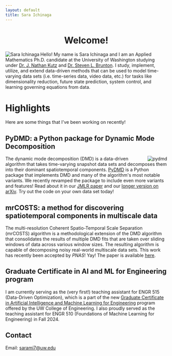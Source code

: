 ```yaml
---
layout: default
title: Sara Ichinaga
---
```


<center>
  <h1>Welcome!</h1>
</center>

<img align="left" src="https://sichinaga.github.io/files/me-3.jpg" alt="Sara Ichinaga" class="left-image"/>

Hello! My name is Sara Ichinaga and I am an Applied Mathematics Ph.D. candidate at the University of Washington studying under [Dr. J. Nathan Kutz](https://faculty.washington.edu/kutz/) and [Dr. Steven L. Brunton](https://www.eigensteve.com/). I study, implement, utilize, and extend data-driven methods that can be used to model time-varying data sets (i.e. time-series data, video data, etc.) for tasks like dimensionality reduction, future state prediction, system control, and learning governing equations from data.

# Highlights
Here are some things that I've been working on recently!

## PyDMD: a Python package for Dynamic Mode Decomposition

<img align="right" src="https://sichinaga.github.io/files/logo_PyDMD.png" alt="pydmd" class="small-right-image"/>

The dynamic mode decomposition (DMD) is a data-driven algorithm that takes time-varying snapshot data sets and decomposes them into their dominant spatiotemporal components. [PyDMD](https://github.com/PyDMD/PyDMD) is a Python package that implements DMD and many of the algorithm's most notable variants. We recently revamped the package to include even more variants and features! Read about it in our [JMLR paper](http://jmlr.org/papers/v25/24-0739.html) and our [longer version on arXiv](https://arxiv.org/abs/2402.07463). Try out the code on your own data set today!

## mrCOSTS: a method for discovering spatiotemporal components in multiscale data
The multi-resolution Coherent Spatio-Temporal Scale Separation (mrCOSTS) algorithm is a methodological extension of the DMD algorithm that consolidates the results of multiple DMD fits that are taken over sliding windows of data across various window sizes. The resulting algorithm is capable of decomposing noisy real-world multiscale data sets. This work has recently been accepted by _PNAS_! Yay! The paper is available [here](https://www.pnas.org/doi/10.1073/pnas.2415786122).

## Graduate Certificate in AI and ML for Engineering program
I am currently serving as the (very first!) teaching assistant for ENGR 515 (Data-Driven Optimization), which is a part of the new [Graduate Certificate in Artificial Intelligence and Machine Learning for Engineering](https://www.engr.washington.edu/admission/professional-masters-certificates/artificial-intelligence-and-machine-learning-certificate) program offered by the UW College of Engineering. I also proudly served as the teaching assistant for ENGR 510 (Foundations of Machine Learning for Engineering) in Fall 2024.

## Contact
Email: [sarami7@uw.edu](mailto:sarami7@uw.edu)
